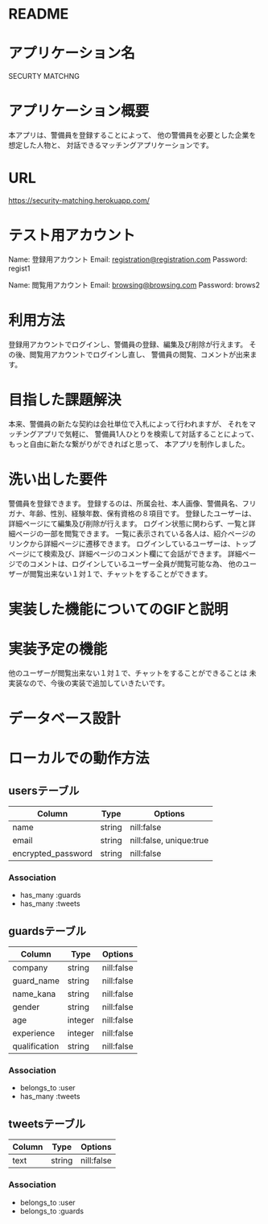 # README

# アプリケーション名

SECURTY MATCHNG

# アプリケーション概要

本アプリは、警備員を登録することによって、
他の警備員を必要とした企業を想定した人物と、
対話できるマッチングアプリケーションです。

# URL

https://security-matching.herokuapp.com/

# テスト用アカウント

Name: 登録用アカウント
Email: registration@registration.com
Password: regist1

Name: 閲覧用アカウント
Email: browsing@browsing.com
Password: brows2

# 利用方法

登録用アカウントでログインし、警備員の登録、編集及び削除が行えます。
その後、閲覧用アカウントでログインし直し、
警備員の閲覧、コメントが出来ます。

# 目指した課題解決

本来、警備員の新たな契約は会社単位で入札によって行われますが、
それをマッチングアプリで気軽に、
警備員1人ひとりを検索して対話することによって、
もっと自由に新たな繋がりができればと思って、
本アプリを制作しました。

# 洗い出した要件

警備員を登録できます。
登録するのは、所属会社、本人画像、警備員名、フリガナ、年齢、性別、経験年数、保有資格の８項目です。
登録したユーザーは、詳細ページにて編集及び削除が行えます。
ログイン状態に関わらず、一覧と詳細ページの一部を閲覧できます。
一覧に表示されている各人は、紹介ページのリンクから詳細ページに遷移できます。
ログインしているユーザーは、トップページにて検索及び、詳細ページのコメント欄にて会話ができます。
詳細ページでのコメントは、ログインしているユーザー全員が閲覧可能な為、
他のユーザーが閲覧出来ない１対１で、チャットをすることができます。

# 実装した機能についてのGIFと説明

# 実装予定の機能

他のユーザーが閲覧出来ない１対１で、チャットをすることができることは
未実装なので、今後の実装で追加していきたいです。

# データベース設計

# ローカルでの動作方法


## usersテーブル

| Column             | Type       | Options                  |
| ------------------ | ---------- | ------------------------ |
| name               | string     | nill:false               |
| email              | string     | nill:false,  unique:true | 
| encrypted_password | string     | nill:false               |

### Association
- has_many :guards
- has_many :tweets

## guardsテーブル

| Column             | Type       | Options                  |
| ------------------ | ---------- | ------------------------ |
| company            | string     | nill:false               |
| guard_name         | string     | nill:false               |
| name_kana          | string     | nill:false               |
| gender             | string     | nill:false               |
| age                | integer    | nill:false               |
| experience         | integer    | nill:false               |
| qualification      | string     | nill:false               |


### Association
- belongs_to :user
- has_many :tweets

## tweetsテーブル

| Column             | Type       | Options                  |
| ------------------ | ---------- | ------------------------ |
| text               | string     | nill:false               |

### Association
- belongs_to :user
- belongs_to :guards